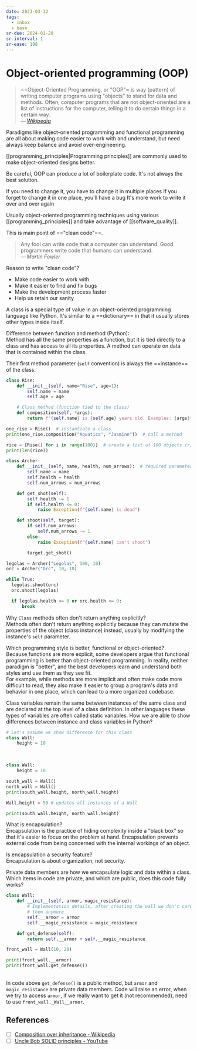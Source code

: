 ```yaml
---
date: 2023-03-12
tags:
  - inbox
  - base
sr-due: 2024-01-28
sr-interval: 1
sr-ease: 198
---
```


# Object-oriented programming (OOP)

> ==Object-Oriented Programming, or "OOP"= is way (pattern) of writing computer
> programs using "objects" to stand for data and methods. Often, computer
> programs that are not object-oriented are a list of instructions for the
> computer, telling it to do certain things in a certain way.\
> — <cite>[Wikipedia](https://simple.wikipedia.org/wiki/Object-oriented_programming)</cite>

Paradigms like object-oriented programming and functional programming are all
about making code easier to work with and understand, but need always keep
balance and avoid over-engineering.

[[programming_principles|Programming principles]] are commonly used to make
object-oriented designs better.

Be careful, OOP can produce a lot of boilerplate code. It's not always the best
solution.

If you need to change it, you have to change it in multiple places
If you forget to change it in one place, you'll have a bug
It's more work to write it over and over again

Usually object-oriented programming techniques using various
[[programming_principles]] and take advantage of [[software_quality]].

This is main point of =="clean code"==.
> Any fool can write code that a computer can understand. Good programmers write
> code that humans can understand.\
> — <cite>Martin Fowler</cite>

Reason to write "clean code"?
&#10;<br>
- Make code easier to work with
- Make it easier to find and fix bugs
- Make the development process faster
- Help us retain our sanity

A class is a special type of value in an object-oriented programming language
like Python. It's similar to a ==dictionary== in that it usually stores other
types inside itself.

Difference between function and method (Python):
&#10;<br>
Method has all the same properties as a function, but it is tied directly to a
class and has access to all its properties.
A method can operate on data that is contained within the class. <!--SR:!2024-09-24,2,198-->

Their first method parameter (`self` convention) is always the ==instance== of
the class.
```python
class Rise:
    def __init__(self, name="Rise", age=1):
        self.name = name
        self.age = age

    # Class method (function tied to the class)
    def composition(self, *args):
        return f"{self.name} is {self.age} years old. Examples: {args}"

one_rise = Rise()  # instantiate a class
print(one_rise.composition("Aquatica", "Jasmine"))  # call a method

rice = [Rise() for i in range(100)]  # create a list of 100 objects (rise instances)
print(len(rice))

class Archer:
    def __init__(self, name, health, num_arrows):  # required parameters
        self.name = name
        self.health = health
        self.num_arrows = num_arrows

    def get_shot(self):
        self.health -= 1
        if self.health <= 0:
            raise Exception(f"{self.name} is dead")

    def shoot(self, target):
        if self.num_arrows:
            self.num_arrows -= 1
        else:
            raise Exception(f"{self.name} can't shoot")

        target.get_shot()

legolas = Archer("Legolas", 100, 10)
orc = Archer("Orc", 10, 10)

while True:
  legolas.shoot(orc)
  orc.shoot(legolas)

  if legolas.health <= 0 or orc.health <= 0:
      break
```

Why `Class` methods often don't return anything explicitly?
&#10;<br>
Methods often don't return anything explicitly because they can mutate the
properties of the object (class instance) instead, usually by modifying the
instance's `self` parameter.

Which programming style is better, functional or object-oriented?
&#10;<br>
Because functions are more explicit, some developers argue that functional
programming is better than object-oriented programming. In reality, neither
paradigm is "better", and the best developers learn and understand both styles
and use them as they see fit.
\
For example, while methods are more implicit and often make code more difficult
to read, they also make it easier to group a program's data and behavior in one
place, which can lead to a more organized codebase.

Class variables remain the same between instances of the same class and are
declared at the top level of a class definition. In other languages these types
of variables are often called static variables. How we are able to show
differences between instance and class variables in Python?
```python
# Let's assume we show difference for this class
class Wall:
    height = 10
```
&#10;<br>
```python
class Wall:
    height = 10

south_wall = Wall()
north_wall = Wall()
print(south_wall.height, north_wall.height)

Wall.height = 50 # updates all instances of a Wall

print(south_wall.height, north_wall.height)
```

What is encapsulation?
&#10;<br>
Encapsulation is the practice of hiding complexity inside a "black box" so that
it's easier to focus on the problem at hand. Encapsulation prevents external
code from being concerned with the internal workings of an object.

Is encapsulation a security feature?
&#10;<br>
Encapsulation is about organization, not security. <!--SR:!2024-10-22,4,198-->

Private data members are how we encapsulate logic and data within a class. Which
items in code are private, and which are public, does this code fully works?
```python
class Wall:
    def __init__(self, armor, magic_resistance):
        # Implementation details, after creating the wall we don't care about
        # them anymore
        self.__armor = armor
        self.__magic_resistance = magic_resistance

    def get_defense(self):
        return self.__armor + self.__magic_resistance

front_wall = Wall(10, 20)

print(front_wall.__armor)
print(front_wall.get_defense())
```
&#10;<br>
In code above `get_defense()` is a public method, but `armor` and
`magic_resistance` are private data members.
Code will raise an error, when we try to access `armor`, if we really want to
get it (not recommended), need to use `front_wall._Wall__armor`.


## References

- [ ] [Composition over inheritance - Wikipedia](https://en.wikipedia.org/wiki/Composition_over_inheritance)
- [ ] [Uncle Bob SOLID principles - YouTube](https://www.youtube.com/watch?v=zHiWqnTWsn4)
